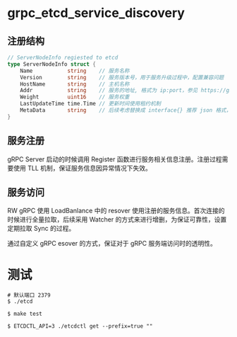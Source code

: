 # grpc_etcd_service_discovery

## 注册结构

```go
// ServerNodeInfo regiested to etcd
type ServerNodeInfo struct {
	Name           string    // 服务名称
	Version        string    // 服务版本号，用于服务升级过程中，配置兼容问题
	HostName       string    // 主机名称
	Addr           string    // 服务的地址, 格式为 ip:port，参见 https://github.com/grpc/grpc/blob/master/doc/naming.md
	Weight         uint16    // 服务权重
	LastUpdateTime time.Time // 更新时间使用租约机制
	MetaData       string    // 后续考虑替换成 interface{} 推荐 json 格式，服务端与客户端可以约定相关格式
}
```



## 服务注册

gRPC Server 启动的时候调用 Register 函数进行服务相关信息注册。注册过程需要使用 TLL 机制，保证服务信息因异常情况下失效。


## 服务访问
RW
gRPC 使用 LoadBanlance 中的 resover 使用注册的服务信息。首次连接的时候进行全量拉取，后续采用 Watcher 的方式来进行增删，为保证可靠性，设置定期拉取 Sync 的过程。

通过自定义 gRPC esover 的方式，保证对于 gRPC 服务端访问时的透明性。



# 测试

```
# 默认端口 2379
$ ./etcd

$ make test

$ ETCDCTL_API=3 ./etcdctl get --prefix=true ""
```
